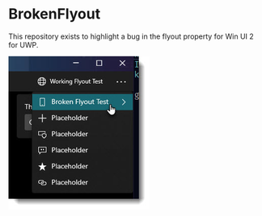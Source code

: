 # BrokenFlyout
This repository exists to highlight a bug in the flyout property for Win UI 2 for UWP.

![Issue Screenshot](https://raw.githubusercontent.com/adderthorn/BrokenFlyout/fb02bd2f113a0eb509fc422c2440016ea1700945/screenshot.jpg)
